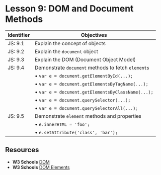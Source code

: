 # Lesson 9: DOM and Document Methods

Identifier   | Objectives
-------------|------------
JS: 9.1      | Explain the concept of objects
JS: 9.2      | Explain the `document` object
JS: 9.3      | Explain the DOM (Document Object Model)
JS: 9.4      | Demonstrate `document` methods to fetch `elements`
             | &bull; `var e = document.getElementById(...);`
             | &bull; `var e = document.getElementsByTagName(...);`
             | &bull; `var e = document.getElementsByClassName(...);`
             | &bull; `var e = document.querySelector(...);`
             | &bull; `var e = document.querySelectorAll(...);`
JS: 9.5      | Demonstrate `element` methods and properties
             | &bull; `e.innerHTML = 'foo';`
             | &bull; `e.setAttribute('class', 'bar');`

## Resources

- __W3 Schools__ [DOM](http://www.w3schools.com/js/js_htmldom.asp)
- __W3 Schools__ [DOM Elements](http://www.w3schools.com/js/js_htmldom_elements.asp)